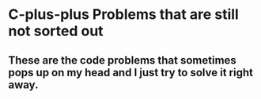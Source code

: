 # C-plus-plus Problems that are still not sorted out

## These are the code problems that sometimes pops up on my head and I just try to solve it right away.
